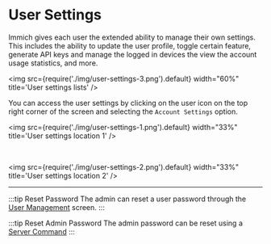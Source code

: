 # User Settings

Immich gives each user the extended ability to manage their own settings. This includes the ability to update the user profile, toggle certain feature, generate API keys and manage the logged in devices the view the account usage statistics, and more.

<img src={require('./img/user-settings-3.png').default} width="60%" title='User settings lists' />

You can access the user settings by clicking on the user icon on the top right corner of the screen and selecting the `Account Settings` option.

<img src={require('./img/user-settings-1.png').default} width="33%" title='User settings location 1' />

<br/>

<img src={require('./img/user-settings-2.png').default} width="33%" title='User settings location 2' />

---

:::tip Reset Password
The admin can reset a user password through the [User Management](/docs/administration/user-management.mdx) screen.
:::

:::tip Reset Admin Password
The admin password can be reset using a [Server Command](/docs/administration/server-commands.md)
:::
